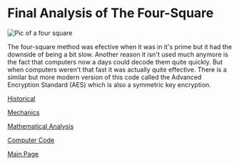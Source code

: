 # Final Analysis of The Four-Square

![Pic of a four square](https://crypto.interactive-maths.com/uploads/1/1/3/4/11345755/2024722_orig.jpg)

The four-square method was efective when it was in it's prime but it had the downside of being a bit slow. Another reason it isn't used much anymore is the fact that computers now a days could decode them quite quickly.
But when computers weren't that fast it was actually quite effective. There is a similar but more modern version of this code called the Advanced Encryption Standard (AES) which is also a symmetric key encryption.

[Historical](Historical.md)

[Mechanics](Mechanics.md)

[Mathematical Analysis](mathAnalysis.md)

[Computer Code](compCode.md)

[Main Page](https://github.com/PearlJain12/Cypher/edit/main/README.md)
